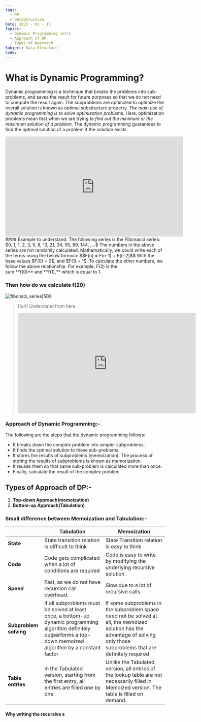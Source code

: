 ```yaml
---
tags:
  - DP
  - DataStructure
Date: 2025 - 01 - 15
Topics:
  - Dynamic Programming intro
  - Approach of DP
  - Types of Approach
Subject: Data Structure
Code:
---
```

# What is Dynamic Programming?
Dynamic programming is a technique that breaks the problems into sub-problems, and saves the result for future purposes so that we do not need to compute the result again.
The subproblems are optimized to optimize the overall solution is known as optimal substructure property.
*The main use of dynamic programming is to solve optimization problems.* Here, optimization problems mean that when we are trying *to find out the minimum or the maximum solution of a problem.* The dynamic programming guarantees to find the optimal solution of a problem if the solution exists.
<iframe width="560" height="315" src="https://www.youtube.com/embed/oNoILrFOx2k?si=H_tCvTzR7TJlqpAO" title="YouTube video player" frameborder="0" allow="accelerometer; autoplay; clipboard-write; encrypted-media; gyroscope; picture-in-picture; web-share" referrerpolicy="strict-origin-when-cross-origin" allowfullscreen></iframe>
#### Example to understand:
The following series is the Fibonacci series:
$0, 1, 1, 2, 3, 5, 8, 13, 21, 34, 55, 89, 144, ,…$
The numbers in the above series are not randomly calculated. Mathematically, we could write each of the terms using the below formula:
$$F(n) = F(n-1) + F(n-2)$$
With the base values $F(0) = 0$, and $F(1) = 1$. To calculate the other numbers, we follow the above relationship. For example, F(2) is the sum **f(0)** and **f(1),** which is equal to 1.

### Then how do we calculate f(20)
![fibonaci_series|500](https://images.javatpoint.com/tutorial/daa/images/dynamic-programming.png)

> [!url] Understand from here
> <iframe width="560" height="315" src="https://www.youtube.com/embed/YkBch12jNE0?si=1-A3mPHVXT8KyLlL" title="YouTube video player" frameborder="0" allow="accelerometer; autoplay; clipboard-write; encrypted-media; gyroscope; picture-in-picture; web-share" referrerpolicy="strict-origin-when-cross-origin" allowfullscreen></iframe>

### Approach of Dynamic Programming:-
The following are the steps that the dynamic programming follows:
- It breaks down the complex problem into simpler subproblems.
- It finds the optimal solution to these sub-problems.
- It stores the results of subproblems (memoization). The process of storing the results of subproblems is known as memorization.
- It reuses them so that same sub-problem is calculated more than once.
- Finally, calculate the result of the complex problem.


## Types of Approach of DP:-
1. **Top-down Approach(memoization)**
2. **Bottom-up Approach(Tabulation)**

### Small difference between Memoization and Tabulation:-

|                        | Tabulation                                                                                                                                                           | Memoization                                                                                                                                                                   |
| ---------------------- | -------------------------------------------------------------------------------------------------------------------------------------------------------------------- | ----------------------------------------------------------------------------------------------------------------------------------------------------------------------------- |
| **State**              | State transition relation is difficult to think                                                                                                                      | State Transition relation is easy to think                                                                                                                                    |
| **Code**               | Code gets complicated when a lot of   <br>conditions are required                                                                                                    | Code is easy to write by modifying the underlying recursive solution.                                                                                                         |
| **Speed**              | Fast, as we do not have recursion call overhead.                                                                                                                     | Slow due to a lot of recursive calls.                                                                                                                                         |
| **Subproblem solving** | If all subproblems must be solved at least once, a bottom-up dynamic programming algorithm definitely outperforms a top-down memoized algorithm by a constant factor | If some subproblems in the subproblem space need not be solved at all, the memoized solution has the advantage of solving only those subproblems that are definitely required |
| **Table entries**      | In the Tabulated version, starting from the first entry, all entries are filled one by one                                                                           | Unlike the Tabulated version, all entries of the lookup table are not necessarily filled in Memoized version. The table is filled on demand.                                  |


#### Why writing the recursive s